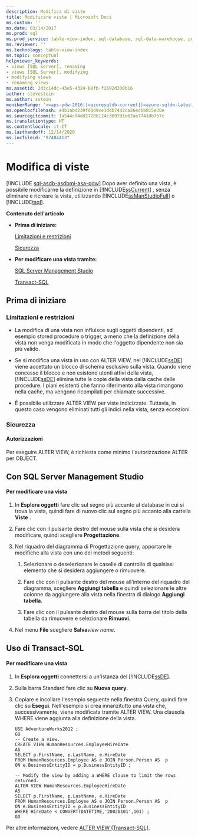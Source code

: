 ```yaml
---
description: Modifica di viste
title: Modificare viste | Microsoft Docs
ms.custom: ''
ms.date: 03/14/2017
ms.prod: sql
ms.prod_service: table-view-index, sql-database, sql-data-warehouse, pdw
ms.reviewer: ''
ms.technology: table-view-index
ms.topic: conceptual
helpviewer_keywords:
- views [SQL Server], renaming
- views [SQL Server], modifying
- modifying views
- renaming views
ms.assetid: 2d3c14dc-43e5-4324-b8fb-f2692d330b16
author: stevestein
ms.author: sstein
monikerRange: '>=aps-pdw-2016||=azuresqldb-current||=azure-sqldw-latest||>=sql-server-2016||>=sql-server-linux-2017||=azuresqldb-mi-current'
ms.openlocfilehash: e4b1abd239fd8d9ce1ddb7442ca26edbb815e30e
ms.sourcegitcommit: 1a544cf4dd2720b124c3697d1e62ae7741db757c
ms.translationtype: HT
ms.contentlocale: it-IT
ms.lasthandoff: 12/14/2020
ms.locfileid: "97484413"
---
```

# <a name="modify-views"></a>Modifica di viste
[!INCLUDE [sql-asdb-asdbmi-asa-pdw](../../includes/applies-to-version/sql-asdb-asdbmi-asa-pdw.md)]
  Dopo aver definito una vista, è possibile modificarne la definizione in [!INCLUDE[ssCurrent](../../includes/sscurrent-md.md)] , senza eliminare e ricreare la vista, utilizzando [!INCLUDE[ssManStudioFull](../../includes/ssmanstudiofull-md.md)] o [!INCLUDE[tsql](../../includes/tsql-md.md)].  
  
 **Contenuto dell'articolo**  
  
-   **Prima di iniziare:**  
  
     [Limitazioni e restrizioni](#Restrictions)  
  
     [Sicurezza](#Security)  
  
-   **Per modificare una vista tramite:**  
  
     [SQL Server Management Studio](#SSMSProcedure)  
  
     [Transact-SQL](#TsqlProcedure)  
  
##  <a name="before-you-begin"></a><a name="BeforeYouBegin"></a> Prima di iniziare  
  
###  <a name="limitations-and-restrictions"></a><a name="Restrictions"></a> Limitazioni e restrizioni  
  
-   La modifica di una vista non influisce sugli oggetti dipendenti, ad esempio stored procedure o trigger, a meno che la definizione della vista non venga modificata in modo che l'oggetto dipendente non sia più valido.  
  
-   Se si modifica una vista in uso con ALTER VIEW, nel [!INCLUDE[ssDE](../../includes/ssde-md.md)] viene accettato un blocco di schema esclusivo sulla vista. Quando viene concesso il blocco e non esistono utenti attivi della vista, [!INCLUDE[ssDE](../../includes/ssde-md.md)] elimina tutte le copie della vista dalla cache delle procedure. I piani esistenti che fanno riferimento alla vista rimangono nella cache, ma vengono ricompilati per chiamate successive.  
  
-   È possibile utilizzare ALTER VIEW per viste indicizzate. Tuttavia, in questo caso vengono eliminati tutti gli indici nella vista, senza eccezioni.  
  
###  <a name="security"></a><a name="Security"></a> Sicurezza  
  
####  <a name="permissions"></a><a name="Permissions"></a> Autorizzazioni  
 Per eseguire ALTER VIEW, è richiesta come minimo l'autorizzazione ALTER per OBJECT.  
  
##  <a name="using-sql-server-management-studio"></a><a name="SSMSProcedure"></a> Con SQL Server Management Studio  
  
#### <a name="to-modify-a-view"></a>Per modificare una vista  
  
1.  In **Esplora oggetti** fare clic sul segno più accanto al database in cui si trova la vista, quindi fare di nuovo clic sul segno più accanto alla cartella **Viste** .  
  
2.  Fare clic con il pulsante destro del mouse sulla vista che si desidera modificare, quindi scegliere **Progettazione**.  
  
3.  Nel riquadro del diagramma di Progettazione query, apportare le modifiche alla vista con uno dei metodi seguenti:  
  
    1.  Selezionare o deselezionare le caselle di controllo di qualsiasi elemento che si desidera aggiungere o rimuovere.  
  
    2.  Fare clic con il pulsante destro del mouse all'interno del riquadro del diagramma, scegliere **Aggiungi tabella** e quindi selezionare le altre colonne da aggiungere alla vista nella finestra di dialogo **Aggiungi tabella**.  
  
    3.  Fare clic con il pulsante destro del mouse sulla barra del titolo della tabella da rimuovere e selezionare **Rimuovi**.  
  
4.  Nel menu **File** scegliere **Salva**_view name_.  
  
##  <a name="using-transact-sql"></a><a name="TsqlProcedure"></a> Uso di Transact-SQL  
  
#### <a name="to-modify-a-view"></a>Per modificare una vista  
  
1.  In **Esplora oggetti** connettersi a un'istanza del [!INCLUDE[ssDE](../../includes/ssde-md.md)].  
  
2.  Sulla barra Standard fare clic su **Nuova query**.  
  
3.  Copiare e incollare l'esempio seguente nella finestra Query, quindi fare clic su **Esegui**. Nell'esempio si crea innanzitutto una vista che, successivamente, viene modificata tramite ALTER VIEW. Una clausola WHERE viene aggiunta alla definizione della vista.  
  
    ```  
    USE AdventureWorks2012 ;  
    GO  
    -- Create a view.  
    CREATE VIEW HumanResources.EmployeeHireDate  
    AS  
    SELECT p.FirstName, p.LastName, e.HireDate  
    FROM HumanResources.Employee AS e JOIN Person.Person AS  p  
    ON e.BusinessEntityID = p.BusinessEntityID ;   
  
    -- Modify the view by adding a WHERE clause to limit the rows returned.  
    ALTER VIEW HumanResources.EmployeeHireDate  
    AS  
    SELECT p.FirstName, p.LastName, e.HireDate  
    FROM HumanResources.Employee AS e JOIN Person.Person AS  p  
    ON e.BusinessEntityID = p.BusinessEntityID  
    WHERE HireDate < CONVERT(DATETIME,'20020101',101) ;   
    GO  
    ```  
  
 Per altre informazioni, vedere [ALTER VIEW &#40;Transact-SQL&#41;](../../t-sql/statements/alter-view-transact-sql.md).  
  
  
